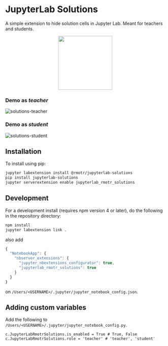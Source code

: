 # JupyterLab Solutions

A simple extension to hide solution cells in Jupyter Lab. Meant for teachers and students.

<p align="center">
<a href="https://notebooks.rmotr.com/fork/santiagobasulto/demonstration-of-jupyterlab-solutions-bcbbbdb9"><img src="https://user-images.githubusercontent.com/872296/50401412-30056380-076d-11e9-91d3-6bad93b540ef.png" width="170px"></a>
</p>

### Demo as _teacher_
![solutions-teacher](https://user-images.githubusercontent.com/7065401/50402147-123afd00-0773-11e9-902c-8b72c266503c.gif)

### Demo as _student_
![solutions-student](https://user-images.githubusercontent.com/7065401/50402146-11a26680-0773-11e9-8c7a-36acc1fbcb85.gif)

## Installation

To install using pip:

```bash
jupyter labextension install @rmotr/jupyterlab-solutions
pip install jupyterlab-solutions
jupyter serverextension enable jupyterlab_rmotr_solutions
```

## Development

For a development install (requires npm version 4 or later), do the following in the repository directory:

```bash
npm install
jupyter labextension link .
```

also add 
```javascript
{
  "NotebookApp": {
    "nbserver_extensions": {
      "jupyter_nbextensions_configurator": true,
      "jupyterlab_rmotr_solutions": true
    }
  }
}
```
on `/Users/<USERNAME>/.jupyter/jupyter_notebook_config.json`.

## Adding custom variables

Add the following to `/Users/<USERNAME>/.jupyter/jupyter_notebook_config.py`.
```
c.JupyterLabRmotrSolutions.is_enabled = True # True, False
c.JupyterLabRmotrSolutions.role = 'teacher' # 'teacher', 'student'
```
